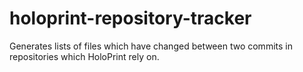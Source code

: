 # holoprint-repository-tracker
Generates lists of files which have changed between two commits in repositories which HoloPrint rely on.

